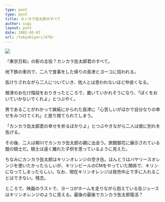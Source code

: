 ```yaml
---
type: post
type: post
title: カンカラ缶太郎のすべて
author: sugi
layout: post
date: 2002-05-07
url: /tokyobiyori/479/
---
```

<div class="photo">
  <img src="/images/tokyobiyori/kantaro.jpg" />
</div>

『東京日和』の影の主役？カンカラ缶太郎君のすべて。

地下鉄の車内で、二人で食事をした帰りの島津とヨーコに拾われる。

缶けりされながら二人についていき、他人とは思われないほど仲良くなる。

根津のお化け階段をおりきったところで、置いていかれそうになり、「ぼくをおいていかないでくれよ」とつぶやく。

男であることがわかって嫉妬にかられた島津に「心苦しいがほかで自分なりの幸せをみつけてくれ」と放り捨てられてしまう。

「カンカラ缶太郎君の幸せを祈るばかりよ」とつぶやきながら二人は彼に別れを告げる。

その後、二人は柳川でカンカラ缶太郎の親に出会う。旅館御花に展示されている鎧の騎士だ。騎士は遠く離れた子供を思っているように見えた。

ちなみにカンカラ缶太郎はキリンオレンジの空き缶。ほんとうはバヤリースオレンジを使いたかったらしいが、キリンビールのCMをやっていた関係で、キリンになってしまったらしい。なお、現在キリンオレンジは発売中止で手に入れることはできない。残念。

ところで、映画のラストで、ヨーコがホームを走りながら抱えている缶ジュースはキリンオレンジのように見える。最後の最後でカンカラ缶太郎復活？